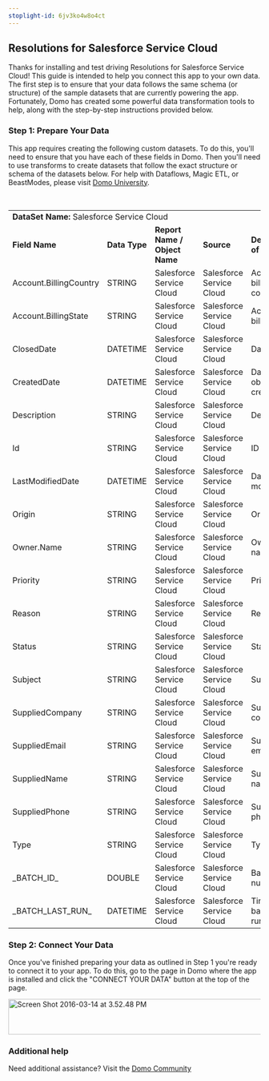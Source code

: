 ```yaml
---
stoplight-id: 6jv3ko4w8o4ct
---
```


<div class="col-md-12 content-panel">
                <h2>Resolutions for Salesforce Service Cloud</h2>
                <p></p><p>Thanks for installing and test driving <span id="title">Resolutions for Salesforce Service Cloud</span>! This guide is intended to help you connect this app to your own data. The first step is to ensure that your data follows the same schema (or structure) of the sample datasets that are currently powering the app. Fortunately, Domo has created some powerful data transformation tools to help, along with the step-by-step instructions provided below.</p><div class="doc-row" id="Step%201:%20Identify%20Required%20Data%20Fields"><h3 class="doc-row-title">Step 1: Prepare Your Data</h3><div class="small-pad-bottom"><p>This app requires creating the following custom datasets. To do this, you'll need to ensure that you have each of these fields in Domo. Then you'll need to use transforms to create datasets that follow the exact structure or schema of the datasets below. For help with Dataflows, Magic ETL, or BeastModes, please visit <a href="https://university.domo.com/" target="_blank">Domo University</a>.</p></div>
                <br>
                <div id="custom-data-container"><table id="Salesforce-Service-Cloud"><tbody><tr><td colspan="6"><strong>DataSet Name:</strong> <span class="value">Salesforce Service Cloud</span></td></tr><!--tr>    <td colspan="6"></td></tr--><tr><td><strong>Field Name</strong></td><td><strong>Data Type</strong></td><td><strong>Report Name / Object Name</strong></td><td><strong>Source </strong></td><td colspan="2"><strong>Description of Field</strong></td></tr><tr><td>Account.BillingCountry</td><td>STRING</td><td>Salesforce Service Cloud</td><td>Salesforce Service Cloud</td><td colspan="2">Account billing country</td></tr><tr><td>Account.BillingState</td><td>STRING</td><td>Salesforce Service Cloud</td><td>Salesforce Service Cloud</td><td colspan="2">Account billing state</td></tr><tr><td>ClosedDate</td><td>DATETIME</td><td>Salesforce Service Cloud</td><td>Salesforce Service Cloud</td><td colspan="2">Date closed</td></tr><tr><td>CreatedDate</td><td>DATETIME</td><td>Salesforce Service Cloud</td><td>Salesforce Service Cloud</td><td colspan="2">Date when object was created</td></tr><tr><td>Description</td><td>STRING</td><td>Salesforce Service Cloud</td><td>Salesforce Service Cloud</td><td colspan="2">Description</td></tr><tr><td>Id</td><td>STRING</td><td>Salesforce Service Cloud</td><td>Salesforce Service Cloud</td><td colspan="2">ID number</td></tr><tr><td>LastModifiedDate</td><td>DATETIME</td><td>Salesforce Service Cloud</td><td>Salesforce Service Cloud</td><td colspan="2">Date of last modification</td></tr><tr><td>Origin</td><td>STRING</td><td>Salesforce Service Cloud</td><td>Salesforce Service Cloud</td><td colspan="2">Origin</td></tr><tr><td>Owner.Name</td><td>STRING</td><td>Salesforce Service Cloud</td><td>Salesforce Service Cloud</td><td colspan="2">Owner name</td></tr><tr><td>Priority</td><td>STRING</td><td>Salesforce Service Cloud</td><td>Salesforce Service Cloud</td><td colspan="2">Priority</td></tr><tr><td>Reason</td><td>STRING</td><td>Salesforce Service Cloud</td><td>Salesforce Service Cloud</td><td colspan="2">Reason</td></tr><tr><td>Status</td><td>STRING</td><td>Salesforce Service Cloud</td><td>Salesforce Service Cloud</td><td colspan="2">Status</td></tr><tr><td>Subject</td><td>STRING</td><td>Salesforce Service Cloud</td><td>Salesforce Service Cloud</td><td colspan="2">Subject</td></tr><tr><td>SuppliedCompany</td><td>STRING</td><td>Salesforce Service Cloud</td><td>Salesforce Service Cloud</td><td colspan="2">Supplied company</td></tr><tr><td>SuppliedEmail</td><td>STRING</td><td>Salesforce Service Cloud</td><td>Salesforce Service Cloud</td><td colspan="2">Supplied email</td></tr><tr><td>SuppliedName</td><td>STRING</td><td>Salesforce Service Cloud</td><td>Salesforce Service Cloud</td><td colspan="2">Supplied name</td></tr><tr><td>SuppliedPhone</td><td>STRING</td><td>Salesforce Service Cloud</td><td>Salesforce Service Cloud</td><td colspan="2">Supplied phone</td></tr><tr><td>Type</td><td>STRING</td><td>Salesforce Service Cloud</td><td>Salesforce Service Cloud</td><td colspan="2">Type</td></tr><tr><td>_BATCH_ID_</td><td>DOUBLE</td><td>Salesforce Service Cloud</td><td>Salesforce Service Cloud</td><td colspan="2">Batch ID number</td></tr><tr><td>_BATCH_LAST_RUN_</td><td>DATETIME</td><td>Salesforce Service Cloud</td><td>Salesforce Service Cloud</td><td colspan="2">Time last batch was run</td></tr></tbody></table><div class="doc-row medium-pad-top">
                <h3 class="doc-row-title">Step 2: Connect Your Data</h3>
                <div class="small-pad-bottom">
                    <p>Once you've finished preparing your data as outlined in Step 1 you're ready to connect it to your app. To do this, go to the page in Domo where the app is installed and click the "CONNECT YOUR DATA" button at the top of the page.</p>
                    <p class="small-pad">
                    <img class="alignnone size-full wp-image-1207" src="https://s3.amazonaws.com/development.domo.com/wp-content/uploads/2016/03/14155707/Screen-Shot-2016-03-14-at-3.52.48-PM1.png" alt="Screen Shot 2016-03-14 at 3.52.48 PM" width="1158" height="71">
                    </p>
                    <div id="ooyalaplayer-IyYTc1MjE61NwLdtrxXvZuhH-dSGbWnR" class="ooyalaplayer"></div>
                    <script>
                        OO.ready(function() {
                            OO.Player.create("ooyalaplayer-IyYTc1MjE61NwLdtrxXvZuhH-dSGbWnR", "IyYTc1MjE61NwLdtrxXvZuhH-dSGbWnR", {
                                height: 380
                            });
                        });
                    </script>
                </div>
                <h3 class="doc-row-title">Additional help</h3>
                <div class="small-pad-bottom">
                    <p>Need additional assistance? Visit the <a href="https://dojo.domo.com">Domo Community</a></p>
                </div>
            </div></div></div><p></p>            </div>
